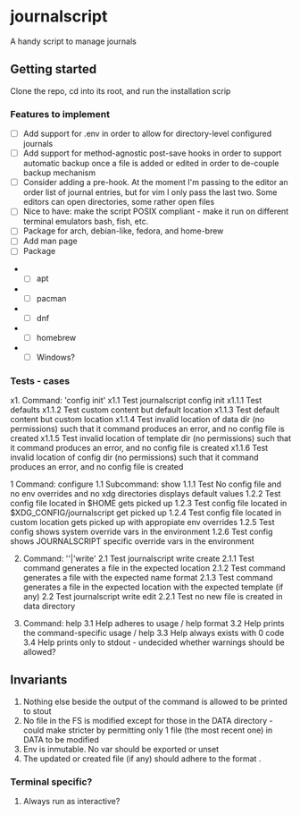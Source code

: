 # journalscript

A handy script to manage journals

## Getting started

Clone the repo, cd into its root, and run the installation scrip 


### Features to implement
- [ ] Add support for .env in order to allow for directory-level configured journals
- [ ] Add support for method-agnostic post-save hooks in order to support automatic backup once a file is added or edited in order to de-couple backup mechanism
- [ ] Consider adding a pre-hook. At the moment I'm passing to the editor an order list of journal entries, but for vim I only pass the last two. Some editors can open directories, some rather open files
- [ ] Nice to have: make the script POSIX compliant - make it run on different terminal emulators bash, fish, etc.
- [ ] Package for arch, debian-like, fedora, and home-brew
- [ ] Add man page
- [ ] Package
- - [ ] apt
- - [ ] pacman
- - [ ] dnf
- - [ ] homebrew
- - [ ] Windows?

### Tests - cases
x1. Command: 'config init'
x1.1 Test journalscript config init
x1.1.1 Test defaults
x1.1.2 Test custom content but default location
x1.1.3 Test default content but custom location
x1.1.4 Test invalid location of data dir (no permissions) such that it command produces an error, and no config file is created
x1.1.5 Test invalid location of template dir (no permissions) such that it command produces an error, and no config file is created
x1.1.6 Test invalid location of config dir (no permissions) such that it command produces an error, and no config file is created

1 Command: configure
1.1 Subcommand: show
1.1.1 Test No config file and no env overrides and no xdg directories displays default values
1.2.2 Test config file located in $HOME gets picked up
1.2.3 Test config file located in $XDG_CONFIG/journalscript get picked up
1.2.4 Test config file located in custom location gets picked up with appropiate env overrides
1.2.5 Test config shows system override vars in the environment
1.2.6 Test config shows JOURNALSCRIPT specific override vars in the environment

2. Command: ''|'write'
2.1 Test journalscript write create 
2.1.1 Test command generates a file in the expected location 
2.1.2 Test command generates a file with the expected name format 
2.1.3 Test command generates a file in the expected location with the expected template (if any) 
2.2 Test journalscript write edit 
2.2.1 Test no new file is created in data directory

3. Command: help
3.1 Help adheres to usage / help format
3.2 Help <command> prints the command-specific usage / help
3.3 Help always exists with 0 code
3.4 Help prints only to stdout - undecided whether warnings should be allowed?

## Invariants
1. Nothing else beside the output of the command is allowed to be printed to stout
2. No file in the FS is modified except for those in the DATA directory - could make stricter by permitting only 1 file (the most recent one) in DATA to be modified 
3. Env is inmutable. No var should be exported or unset
4. The updated or created file (if any) should adhere to the format <date>.<type>

### Terminal specific?
1. Always run as interactive?


